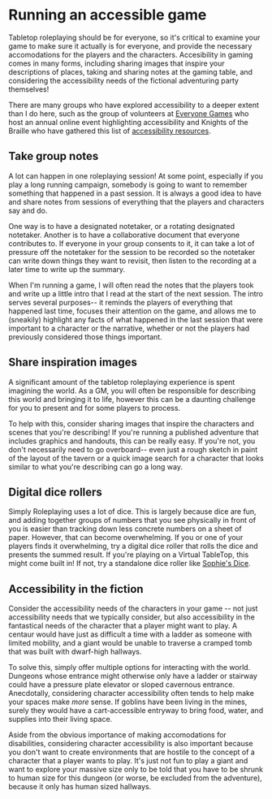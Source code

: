 # Running an accessible game

Tabletop roleplaying should be for everyone, so it's critical to examine your game to make sure it actually is for everyone, and provide the necessary accomodations for the players and the characters. Accesibility in gaming comes in many forms, including sharing images that inspire your descriptions of places, taking and sharing notes at the gaming table, and considering the accessibility needs of the fictional adventuring party themselves!

There are many groups who have explored accessibility to a deeper extent than I do here, such as the group of volunteers at [Everyone Games](https://everyone-games.com) who host an annual online event highlighting accessibility and Knights of the Braille who have gathered this list of [accessibility resources](https://knightsofthebraille.com/accessibility/).

## Take group notes

A lot can happen in one roleplaying session! At some point, especially if you play a long running campaign, somebody is going to want to remember something that happened in a past session. It is always a good idea to have and share notes from sessions of everything that the players and characters say and do.

One way is to have a designated notetaker, or a rotating designated notetaker. Another is to have a collaborative document that everyone contributes to. If everyone in your group consents to it, it can take a lot of pressure off the notetaker for the session to be recorded so the notetaker can write down things they want to revisit, then listen to the recording at a later time to write up the summary.

When I'm running a game, I will often read the notes that the players took and write up a little intro that I read at the start of the next session. The intro serves several purposes-- it reminds the players of everything that happened last time, focuses their attention on the game, and allows me to (sneakily) highlight any facts of what happened in the last session that were important to a character or the narrative, whether or not the players had previously considered those things important.

## Share inspiration images

A significant amount of the tabletop roleplaying experience is spent imagining the world. As a GM, you will often be responsible for describing this world and bringing it to life, however this can be a daunting challenge for you to present and for some players to process.

To help with this, consider sharing images that inspire the characters and scenes that you're describing! If you're running a published adventure that includes graphics and handouts, this can be really easy. If you're not, you don't necessarily need to go overboard-- even just a rough sketch in paint of the layout of the tavern or a quick image search for a character that looks similar to what you're describing can go a long way.

## Digital dice rollers

Simply Roleplaying uses a lot of dice. This is largely because dice are fun, and adding together groups of numbers that you see physically in front of you is easier than tracking down less concrete numbers on a sheet of paper. However, that can become overwhelming. If you or one of your players finds it overwhelming, try a digital dice roller that rolls the dice and presents the summed result. If you're playing on a Virtual TableTop, this might come built in! If not, try a standalone dice roller like [Sophie's Dice](https://sophiehoulden.com/dice/).

## Accessibility in the fiction

Consider the accessibility needs of the characters in your game -- not just accessibility needs that we typically consider, but also accessibility in the fantastical needs of the character that a player might want to play. A centaur would have just as difficult a time with a ladder as someone with limited mobility, and a giant would be unable to traverse a cramped tomb that was built with dwarf-high hallways.

To solve this, simply offer multiple options for interacting with the world. Dungeons whose entrance might otherwise only have a ladder or stairway could have a pressure plate elevator or sloped cavernous entrance. Anecdotally, considering character accessibility often tends to help make your spaces make _more_ sense. If goblins have been living in the mines, surely they would have a cart-accessible entryway to bring food, water, and supplies into their living space. 

Aside from the obvious importance of making accomodations for disabilities, considering character accessibility is also important because you don't want to create environments that are hostile to the concept of a character that a player wants to play. It's just not fun to play a giant and want to explore your massive size only to be told that you have to be shrunk to human size for this dungeon (or worse, be excluded from the adventure), because it only has human sized hallways.
